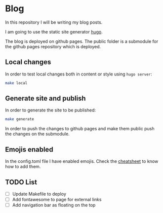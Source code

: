 # Blog

In this repository I will be writing my blog posts.

I am going to use the static site generator [hugo](https://gohugo.io/).

The blog is deployed on github pages. The public folder is a submodule for the github pages
repository which is deployed.

## Local changes

In order to test local changes both in content or style using `hugo server`:

```bash
make local
```

## Generate site and publish

In order to generate the site to be published:

```bash
make generate
```

In order to push the changes to github pages and make them public push the changes on the submodule.

## Emojis enabled

In the config.toml file I have enabled emojis. Check the [cheatsheet](https://www.webfx.com/tools/emoji-cheat-sheet/) 
to know how to add them.

## TODO List

- [ ] Update Makefile to deploy
- [ ] Add fontawesome to page for external links
- [ ] Add navigation bar as floating on the top